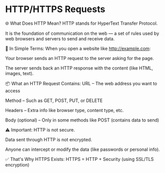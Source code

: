 # HTTP/HTTPS Requests


🌐 What Does HTTP Mean?
HTTP stands for HyperText Transfer Protocol.

It is the foundation of communication on the web — a set of rules used by web browsers and servers to send and receive data.


🧭 In Simple Terms:
When you open a website like http://example.com:

Your browser sends an HTTP request to the server asking for the page.

The server sends back an HTTP response with the content (like HTML, images, text).



📦 What an HTTP Request Contains:
URL – The web address you want to access

Method – Such as GET, POST, PUT, or DELETE

Headers – Extra info like browser type, content type, etc.

Body (optional) – Only in some methods like POST (contains data to send)


⚠️ Important:
HTTP is not secure.

Data sent through HTTP is not encrypted.

Anyone can intercept or modify the data (like passwords or personal info).



✅ That's Why HTTPS Exists:
HTTPS = HTTP + Security (using SSL/TLS encryption)



